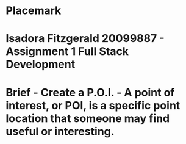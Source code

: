 # Placemark
# Isadora Fitzgerald 20099887 - Assignment 1 Full Stack Development
# Brief - Create a P.O.I. - A point of interest, or POI, is a specific point location that someone may find useful or interesting.
